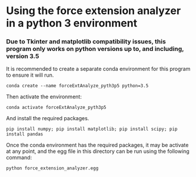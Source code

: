 # Using the force extension analyzer in a python 3 environment
### Due to Tkinter and matplotlib compatibility issues, this program only works on python versions up to, and including, version 3.5
It is recommended to create a separate conda environment for this program to ensure it will run.
```
conda create --name forceExtAnalyze_pyth3p5 python=3.5
```
Then activate the environment:
```
conda activate forceExtAnalyze_pyth3p5
```
And install the required packages. 
```
pip install numpy; pip install matplotlib; pip install scipy; pip install pandas
```
Once the conda environment has the required packages, it may be activate at any point, and the egg file in this directory can be run using the following command:
```
python force_extension_analyzer.egg
```
